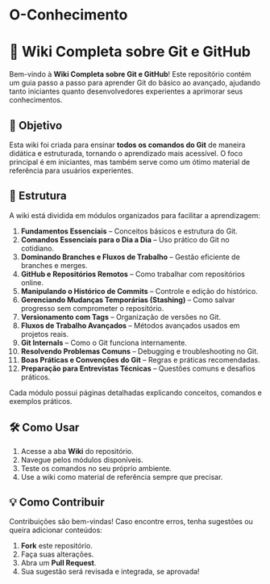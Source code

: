 # O-Conhecimento

# 📘 Wiki Completa sobre Git e GitHub

Bem-vindo à **Wiki Completa sobre Git e GitHub**! Este repositório contém um guia passo a passo para aprender Git do básico ao avançado, ajudando tanto iniciantes quanto desenvolvedores experientes a aprimorar seus conhecimentos.

## 🚀 Objetivo

Esta wiki foi criada para ensinar **todos os comandos do Git** de maneira didática e estruturada, tornando o aprendizado mais acessível. O foco principal é em iniciantes, mas também serve como um ótimo material de referência para usuários experientes.

## 📂 Estrutura

A wiki está dividida em módulos organizados para facilitar a aprendizagem:

1. **Fundamentos Essenciais** – Conceitos básicos e estrutura do Git.
2. **Comandos Essenciais para o Dia a Dia** – Uso prático do Git no cotidiano.
3. **Dominando Branches e Fluxos de Trabalho** – Gestão eficiente de branches e merges.
4. **GitHub e Repositórios Remotos** – Como trabalhar com repositórios online.
5. **Manipulando o Histórico de Commits** – Controle e edição do histórico.
6. **Gerenciando Mudanças Temporárias (Stashing)** – Como salvar progresso sem comprometer o repositório.
7. **Versionamento com Tags** – Organização de versões no Git.
8. **Fluxos de Trabalho Avançados** – Métodos avançados usados em projetos reais.
9. **Git Internals** – Como o Git funciona internamente.
10. **Resolvendo Problemas Comuns** – Debugging e troubleshooting no Git.
11. **Boas Práticas e Convenções do Git** – Regras e práticas recomendadas.
12. **Preparação para Entrevistas Técnicas** – Questões comuns e desafios práticos.

Cada módulo possui páginas detalhadas explicando conceitos, comandos e exemplos práticos.

## 🛠 Como Usar

1. Acesse a aba **Wiki** do repositório.
2. Navegue pelos módulos disponíveis.
3. Teste os comandos no seu próprio ambiente.
4. Use a wiki como material de referência sempre que precisar.

## 💡 Como Contribuir

Contribuições são bem-vindas! Caso encontre erros, tenha sugestões ou queira adicionar conteúdos:

1. **Fork** este repositório.
2. Faça suas alterações.
3. Abra um **Pull Request**.
4. Sua sugestão será revisada e integrada, se aprovada!
